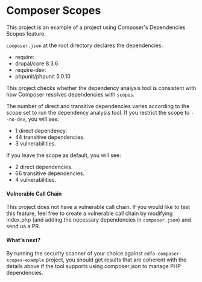 # Composer Scopes

This project is an example of a project using Composer's Dependencies Scopes feature.

`composer.json` at the root directory declares the dependencies:
- require:
 - drupal/core 8.3.6
- require-dev:
 - phpunit/phpunit 5.0.10

This project checks whether the dependency analysis tool is consistent with how Composer resolves dependencies with `scopes`.

The number of direct and transitive dependencies varies according to the scope set to run the dependency analysis tool. If you restrict the scope to `--no-dev`, you will see:
- 1 direct dependency.
- 44 transitive dependencies.
- 3 vulnerabilities.

If you leave the scope as default, you will see:
- 2 direct dependencies.
- 66 transitive dependencies.
- 4 vulnerabilities.

#### Vulnerable Call Chain
This project does not have a vulnerable call chain. If you would like to test this feature, feel free to create a vulnerable call chain by modifying index.php (and adding the necessary dependencies in `composer.json`) and send us a PR.

#### What's next?
By running the security scanner of your choice against `edfa-composer-scopes-example` project, you should get results that are coherent with the details above if the tool supports using composer.json to manage PHP dependencies.
